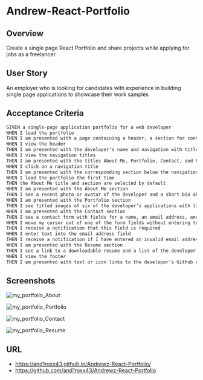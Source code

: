 # Andrew-React-Portfolio

## Overview
Create a single page React Portfolio and share projects while applying for jobs as a freelancer.

## User Story
An employer who is looking for candidates with experience in building single page applications to showcase their work samples

## Acceptance Criteria
```md
GIVEN a single-page application portfolio for a web developer
WHEN I load the portfolio
THEN I am presented with a page containing a header, a section for content, and a footer
WHEN I view the header
THEN I am presented with the developer's name and navigation with titles corresponding to different sections of the portfolio
WHEN I view the navigation titles
THEN I am presented with the titles About Me, Portfolio, Contact, and Resume, and the title corresponding to the current section is highlighted
WHEN I click on a navigation title
THEN I am presented with the corresponding section below the navigation without the page reloading and that title is highlighted
WHEN I load the portfolio the first time
THEN the About Me title and section are selected by default
WHEN I am presented with the About Me section
THEN I see a recent photo or avatar of the developer and a short bio about them
WHEN I am presented with the Portfolio section
THEN I see titled images of six of the developer’s applications with links to both the deployed applications and the corresponding GitHub repositories
WHEN I am presented with the Contact section
THEN I see a contact form with fields for a name, an email address, and a message
WHEN I move my cursor out of one of the form fields without entering text
THEN I receive a notification that this field is required
WHEN I enter text into the email address field
THEN I receive a notification if I have entered an invalid email address
WHEN I am presented with the Resume section
THEN I see a link to a downloadable resume and a list of the developer’s proficiencies
WHEN I view the footer
THEN I am presented with text or icon links to the developer’s GitHub and LinkedIn profiles, and their profile on a third platform (Stack Overflow, Twitter)
```

## Screenshots
![my_portfolio_About](https://user-images.githubusercontent.com/14179472/129671185-577852d2-2175-4017-90a4-3f1a9b2612f0.png)

![my_portfolio_Portfolio](https://user-images.githubusercontent.com/14179472/129671470-be9b3268-dc04-4071-bffa-d0c6c762c0b3.png)

![my_portfolio_Contact](https://user-images.githubusercontent.com/14179472/129671557-de965ff4-df5b-4f0b-8d30-029a2a806b84.png)

![my_portfolio_Resume](https://user-images.githubusercontent.com/14179472/129671740-e5edded5-5626-45b7-8f9b-955128ba36e5.png)


## URL
- https://and1roxx43.github.io/Andrewz-React-Portfolio/
- https://github.com/and1roxx43/Andrewz-React-Portfolio
